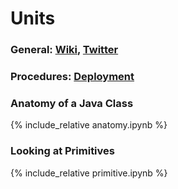 # Units
### General: <a href="https://github.com/nighthawkcoders/nighthawk_csa/wiki">Wiki</a>, <a href="https://twitter.com/NighthawkCoding">Twitter</a>
### Procedures: <a href="https://github.com/nighthawkcoders/nighthawk_csa/wiki/Deployment">Deployment</a>

### Anatomy of a Java Class
{% include_relative anatomy.ipynb %}

### Looking at Primitives
{% include_relative primitive.ipynb %}

